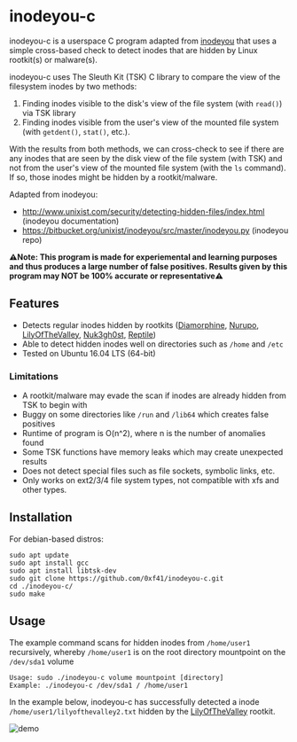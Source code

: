 # inodeyou-c
inodeyou-c is a userspace C program adapted from [inodeyou](https://bitbucket.org/unixist/inodeyou/src/master/inodeyou.py) that uses a simple cross-based check to detect inodes that are hidden by Linux rootkit(s) or malware(s). 

inodeyou-c uses The Sleuth Kit (TSK) C library to compare the view of the filesystem inodes by two methods:
1) Finding inodes visible to the disk's view of the file system (with `read()`) via TSK library
2) Finding inodes visible from the user's view of the mounted file system (with `getdent()`, `stat()`, etc.).

With the results from both methods, we can cross-check to see if there are any inodes that are seen by the disk view of the file system (with TSK) and not from the user's view of the mounted file system (with the `ls` command). If so, those inodes might be hidden by a rootkit/malware. 

Adapted from inodeyou:
- http://www.unixist.com/security/detecting-hidden-files/index.html (inodeyou documentation)
- https://bitbucket.org/unixist/inodeyou/src/master/inodeyou.py (inodeyou repo)

**⚠️Note: This program is made for experiemental and learning purposes and thus produces a large number of false positives. Results given by this program may NOT be 100% accurate or representative⚠️**

## Features
- Detects regular inodes hidden by rootkits ([Diamorphine](https://github.com/m0nad/Diamorphine), [Nurupo](https://github.com/nurupo/rootkit), [LilyOfTheValley](https://github.com/En14c/LilyOfTheValley), [Nuk3gh0st](https://github.com/ropch4ins/Nuk3Gh0st), [Reptile](https://github.com/f0rb1dd3n/Reptile))
- Able to detect hidden inodes well on directories such as `/home` and `/etc`
- Tested on Ubuntu 16.04 LTS (64-bit) 

### Limitations
- A rootkit/malware may evade the scan if inodes are already hidden from TSK to begin with 
- Buggy on some directories like `/run` and `/lib64` which creates false positives
- Runtime of program is O(n^2), where n is the number of anomalies found
- Some TSK functions have memory leaks which may create unexpected results
- Does not detect special files such as file sockets, symbolic links, etc. 
- Only works on ext2/3/4 file system types, not compatible with xfs and other types. 


## Installation
For debian-based distros: 
```
sudo apt update
sudo apt install gcc
sudo apt install libtsk-dev
sudo git clone https://github.com/0xf41/inodeyou-c.git
cd ./inodeyou-c/
sudo make
```

## Usage
The example command scans for hidden inodes from `/home/user1` recursively, whereby `/home/user1` is on the root directory mountpoint on the `/dev/sda1` volume
```
Usage: sudo ./inodeyou-c volume mountpoint [directory] 
Example: ./inodeyou-c /dev/sda1 / /home/user1
```
In the example below, inodeyou-c has successfully detected a inode `/home/user1/lilyofthevalley2.txt` hidden by the [LilyOfTheValley](https://github.com/En14c/LilyOfTheValley) rootkit.

![demo](https://user-images.githubusercontent.com/65337323/102330678-d1be9480-3fc4-11eb-9847-32a573ea244f.PNG)
